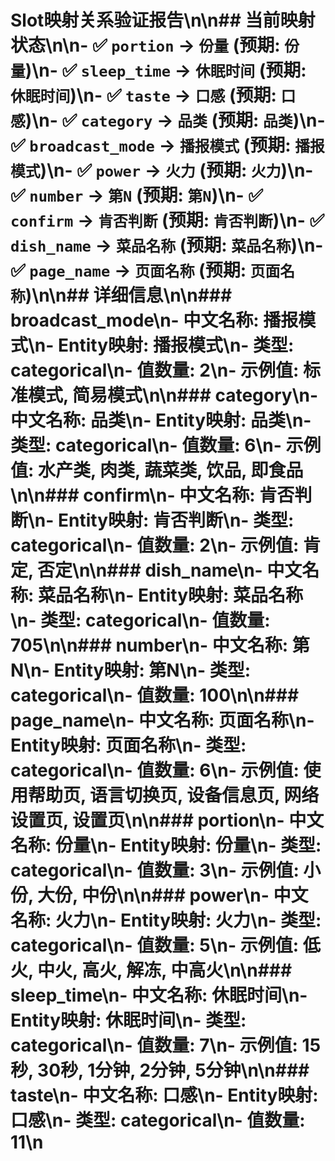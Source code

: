 # Slot映射关系验证报告\n\n## 当前映射状态\n\n- ✅ `portion` → `份量` (预期: `份量`)\n- ✅ `sleep_time` → `休眠时间` (预期: `休眠时间`)\n- ✅ `taste` → `口感` (预期: `口感`)\n- ✅ `category` → `品类` (预期: `品类`)\n- ✅ `broadcast_mode` → `播报模式` (预期: `播报模式`)\n- ✅ `power` → `火力` (预期: `火力`)\n- ✅ `number` → `第N` (预期: `第N`)\n- ✅ `confirm` → `肯否判断` (预期: `肯否判断`)\n- ✅ `dish_name` → `菜品名称` (预期: `菜品名称`)\n- ✅ `page_name` → `页面名称` (预期: `页面名称`)\n\n## 详细信息\n\n### broadcast_mode\n- **中文名称**: 播报模式\n- **Entity映射**: 播报模式\n- **类型**: categorical\n- **值数量**: 2\n- **示例值**: 标准模式, 简易模式\n\n### category\n- **中文名称**: 品类\n- **Entity映射**: 品类\n- **类型**: categorical\n- **值数量**: 6\n- **示例值**: 水产类, 肉类, 蔬菜类, 饮品, 即食品\n\n### confirm\n- **中文名称**: 肯否判断\n- **Entity映射**: 肯否判断\n- **类型**: categorical\n- **值数量**: 2\n- **示例值**: 肯定, 否定\n\n### dish_name\n- **中文名称**: 菜品名称\n- **Entity映射**: 菜品名称\n- **类型**: categorical\n- **值数量**: 705\n\n### number\n- **中文名称**: 第N\n- **Entity映射**: 第N\n- **类型**: categorical\n- **值数量**: 100\n\n### page_name\n- **中文名称**: 页面名称\n- **Entity映射**: 页面名称\n- **类型**: categorical\n- **值数量**: 6\n- **示例值**: 使用帮助页, 语言切换页, 设备信息页, 网络设置页, 设置页\n\n### portion\n- **中文名称**: 份量\n- **Entity映射**: 份量\n- **类型**: categorical\n- **值数量**: 3\n- **示例值**: 小份, 大份, 中份\n\n### power\n- **中文名称**: 火力\n- **Entity映射**: 火力\n- **类型**: categorical\n- **值数量**: 5\n- **示例值**: 低火, 中火, 高火, 解冻, 中高火\n\n### sleep_time\n- **中文名称**: 休眠时间\n- **Entity映射**: 休眠时间\n- **类型**: categorical\n- **值数量**: 7\n- **示例值**: 15秒, 30秒, 1分钟, 2分钟, 5分钟\n\n### taste\n- **中文名称**: 口感\n- **Entity映射**: 口感\n- **类型**: categorical\n- **值数量**: 11\n
